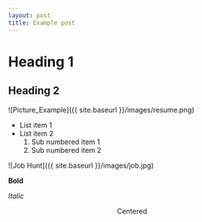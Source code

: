```yaml
---
layout: post
title: Example post
---
```


# Heading 1
## Heading 2

![Picture_Example]({{ site.baseurl }}/images/resume.png)

- List item 1
- List item 2
    1. Sub numbered item 1
    1. Sub numbered item 2

![Job Hunt]({{ site.baseurl }}/images/job.jpg)

**Bold**

*Italic*

<center>Centered</center>

